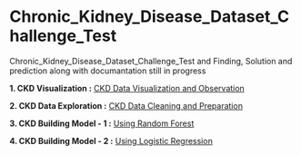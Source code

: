 # Chronic_Kidney_Disease_Dataset_Challenge_Test
Chronic_Kidney_Disease_Dataset_Challenge_Test and Finding, Solution and prediction along with documantation still in progress



**1. CKD Visualization :** [CKD Data Visualization and Observation](https://github.com/mritu301/Chronic_Kidney_Disease_Dataset_Challenge_Test/blob/master/dataScienceTask/CKD_Data_Visualization.ipynb)

**2. CKD Data Exploration :** [CKD Data Cleaning and Preparation](https://github.com/mritu301/Chronic_Kidney_Disease_Dataset_Challenge_Test/blob/master/dataScienceTask/Data_Cleaning_and_Preparation.ipynb)

**3. CKD Building Model - 1 :** [Using Random Forest](https://github.com/mritu301/Chronic_Kidney_Disease_Dataset_Challenge_Test/blob/master/dataScienceTask/Building_Model_With_Random_Forest.ipynb)

**4. CKD Building Model - 2 :** [Using Logistic Regression](https://github.com/mritu301/Chronic_Kidney_Disease_Dataset_Challenge_Test/blob/master/dataScienceTask/Building_Model_With_Logistic_Regression.ipynb)
     
